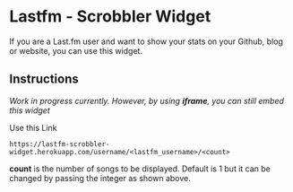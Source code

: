 # Lastfm - Scrobbler Widget

If you are a Last.fm user and want to show your stats on your Github, blog or website, you can use this widget.

## Instructions

*Work in progress currently. However, by using **iframe**, you can still embed this widget*

Use this Link
```
https://lastfm-scrobbler-widget.herokuapp.com/username/<lastfm_username>/<count>
```

**count** is the number of songs to be displayed. Default is 1 but it can be changed by passing the integer as shown above.
